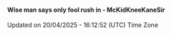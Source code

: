 #### Wise man says only fool rush in - McKidKneeKaneSir
Updated on 20/04/2025 - 16:12:52 (UTC) Time Zone
